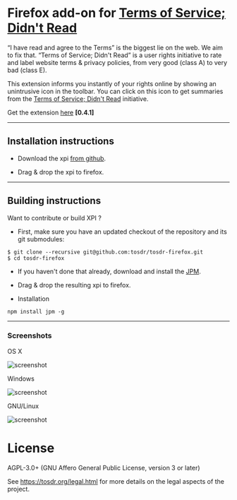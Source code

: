 # Firefox add-on for [Terms of Service; Didn't Read][tosdr]

“I have read and agree to the Terms” is the biggest lie on the web.
We aim to fix that. “Terms of Service; Didn't Read” is a user
rights initiative to rate and label website terms & privacy
policies, from very good (class A) to very bad (class E).

This extension informs you instantly of your rights online by
showing an unintrusive icon in the toolbar. You can click on this
icon to get summaries from the [Terms of Service; Didn't
Read][tosdr] initiative.

Get the extension
[here](https://addons.mozilla.org/en-US/firefox/addon/terms-of-service-didnt-read/) **[0.4.1]**

[tosdr]: https://tosdr.org

-----------

Installation instructions
-------------------------

- Download the xpi [from github][Github Download Link].

- Drag & drop the xpi to firefox.

[Github Download Link]: https://github.com/tosdr/tosdr-firefox/blob/master/tosdr.xpi?raw=true

-----------

Building instructions
---------------------

Want to contribute or build XPI ?

- First, make sure you have an updated checkout of the repository and its git
  submodules:

 ```shell
$ git clone --recursive git@github.com:tosdr/tosdr-firefox.git
$ cd tosdr-firefox
 ```
 
- If you haven't done that already, download and install the [JPM][].

- Drag & drop the resulting xpi to firefox.

[JPM]: https://github.com/mozilla-jetpack/jpm#install

- Installation

 ```shell
npm install jpm -g
 ```
 
-----------

### Screenshots

OS X

![screenshot](https://dl.dropbox.com/u/18317770/tos.png)

Windows

![screenshot](https://dl.dropbox.com/u/18317770/tos-win.png)

GNU/Linux

![screenshot](https://dl.dropbox.com/u/18317770/tos-linux.png)



License
======

AGPL-3.0+ (GNU Affero General Public License, version 3 or later)

See <https://tosdr.org/legal.html> for more details on the legal aspects of the project.
